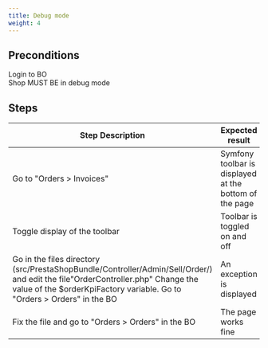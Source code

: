 ```yaml
---
title: Debug mode
weight: 4
---
```


## Preconditions

Login to BO\
Shop MUST BE in debug mode
## Steps
| Step Description | Expected result |
| ----- | ----- |
| Go to "Orders > Invoices" | Symfony toolbar is displayed at the bottom of the page |
| Toggle display of the toolbar | Toolbar is toggled on and off |
| Go in the files directory   (src/PrestaShopBundle/Controller/Admin/Sell/Order/) and edit the file"OrderController.php" Change the value of the $orderKpiFactory variable. Go to "Orders > Orders" in the BO | An exception is displayed |
| Fix the file and go to "Orders > Orders" in the BO | The page works fine |
